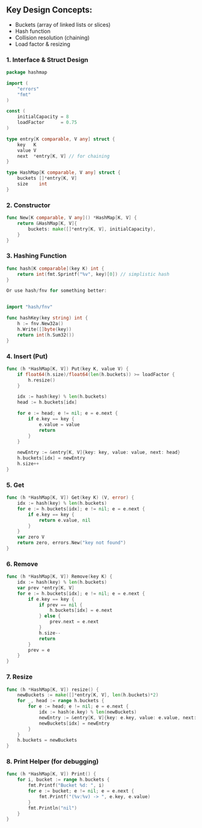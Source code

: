 ## Key Design Concepts:

- Buckets (array of linked lists or slices)
- Hash function
- Collision resolution (chaining)
- Load factor & resizing

### 1. Interface & Struct Design
```go
package hashmap

import (
	"errors"
	"fmt"
)

const (
	initialCapacity = 8
	loadFactor      = 0.75
)

type entry[K comparable, V any] struct {
	key   K
	value V
	next  *entry[K, V] // for chaining
}

type HashMap[K comparable, V any] struct {
	buckets []*entry[K, V]
	size    int
}

```

### 2. Constructor

```go
func New[K comparable, V any]() *HashMap[K, V] {
	return &HashMap[K, V]{
		buckets: make([]*entry[K, V], initialCapacity),
	}
}
```
### 3. Hashing Function
```go
func hash[K comparable](key K) int {
	return int(fmt.Sprintf("%v", key)[0]) // simplistic hash
}

Or use hash/fnv for something better:


import "hash/fnv"

func hashKey(key string) int {
	h := fnv.New32a()
	h.Write([]byte(key))
	return int(h.Sum32())
}
```

### 4. Insert (Put)
```go
func (h *HashMap[K, V]) Put(key K, value V) {
	if float64(h.size)/float64(len(h.buckets)) >= loadFactor {
		h.resize()
	}

	idx := hash(key) % len(h.buckets)
	head := h.buckets[idx]

	for e := head; e != nil; e = e.next {
		if e.key == key {
			e.value = value
			return
		}
	}

	newEntry := &entry[K, V]{key: key, value: value, next: head}
	h.buckets[idx] = newEntry
	h.size++
}
```

### 5. Get
```go
func (h *HashMap[K, V]) Get(key K) (V, error) {
	idx := hash(key) % len(h.buckets)
	for e := h.buckets[idx]; e != nil; e = e.next {
		if e.key == key {
			return e.value, nil
		}
	}
	var zero V
	return zero, errors.New("key not found")
}
```
### 6. Remove

```go
func (h *HashMap[K, V]) Remove(key K) {
	idx := hash(key) % len(h.buckets)
	var prev *entry[K, V]
	for e := h.buckets[idx]; e != nil; e = e.next {
		if e.key == key {
			if prev == nil {
				h.buckets[idx] = e.next
			} else {
				prev.next = e.next
			}
			h.size--
			return
		}
		prev = e
	}
}
```
### 7. Resize

```go
func (h *HashMap[K, V]) resize() {
	newBuckets := make([]*entry[K, V], len(h.buckets)*2)
	for _, head := range h.buckets {
		for e := head; e != nil; e = e.next {
			idx := hash(e.key) % len(newBuckets)
			newEntry := &entry[K, V]{key: e.key, value: e.value, next: newBuckets[idx]}
			newBuckets[idx] = newEntry
		}
	}
	h.buckets = newBuckets
}
```

### 8. Print Helper (for debugging)

```go
func (h *HashMap[K, V]) Print() {
	for i, bucket := range h.buckets {
		fmt.Printf("Bucket %d: ", i)
		for e := bucket; e != nil; e = e.next {
			fmt.Printf("(%v:%v) -> ", e.key, e.value)
		}
		fmt.Println("nil")
	}
}
```
